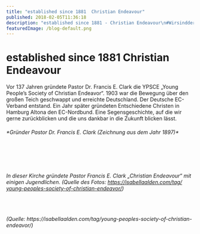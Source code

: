 ```yaml
---
title: "established since 1881  Christian Endeavour"
published: 2018-02-05T11:36:18
description: "established since 1881 - Christian Endeavour\n#WirsindderNordbund #1881 #1904 #ChristianEndeavour #Portland #FranisClark #Segen #Jubiläum #keinbisschenleise"
featuredImage: /blog-default.png
---
```


# established since 1881  Christian Endeavour

Vor 137 Jahren gründete Pastor Dr. Francis E. Clark die YPSCE &#8222;Young People’s Society of Christian Endeavor&#8220;. 1903 war die Bewegung über den großen Teich geschwappt und erreichte Deutschland. Der Deutsche EC-Verband entstand. Ein Jahr später gründeten Entschiedene Christen in Hamburg Altona den EC-Nordbund. Eine Segensgeschichte, auf die wir gerne zurückblicken und die uns dankbar in die Zukunft blicken lässt.

<h6>*Gründer Pastor Dr. Francis E. Clark (Zeichnung aus dem Jahr 1897)*</h6>
&nbsp;

<img loading="lazy" src="/old/Francis-E.-Clark-Gründer-des-CE-Bild-von-1898.jpg" alt>

&nbsp;

<h6><span tabindex="0" aria-live="polite" data-ft="{&quot;tn&quot;:&quot;K&quot;}"><span>In dieser Kirche gründete Pastor Francis E. Clark „Christian Endeavour“ mit einigen Jugendlichen. 
(Quelle des Fotos: <a href="https://isabellaalden.com/tag/young-peoples-society-of-christian-endeavor/" target="_blank" rel="nofollow noopener" data-lynx-mode="async" data-lynx-uri="https://l.facebook.com/l.php?u=https%3A%2F%2Fisabellaalden.com%2Ftag%2Fyoung-peoples-society-of-christian-endeavor%2F&amp;h=ATONrzkgVDk5BfwK4R3AKvig_rILeI-Vob9Ni3hUJv43QXK_ITgWJxNuqwxf9wF1lPLKi9r5uf1uO70AMPuhkfmeOqjKSHnOAnRIwYo2EM0O3rTUtnZdBk7wP4yArCVgI8N1eod-m8MtG3foxLnnDP_l4S979xNYP8A8DZ_nd7Kle0cptUL-d0dn-RbT7q68KsKQYmkG-6dmfiXd5mPBuWqzJyBX58diZ8KteJbLTjui8V4K40msCOw2Jck29Ms">https://isabellaalden.com/<wbr>tag/<wbr>young-peoples-society-of-ch<wbr>ristian-endeavor/</a>)</span></span></h6>
<img loading="lazy" src="/old/Gründungskirche-Christian-Endeavour-02.02.1881.jpg" alt>

<h6></h6>
<h6>(Quelle: https://isabellaalden.com/tag/young-peoples-society-of-christian-endeavor/)</h6>
<img loading="lazy" src="/old/Zeitungsartikel-17-Jahre-CE-Christian-Endeavour-001.jpg" alt>